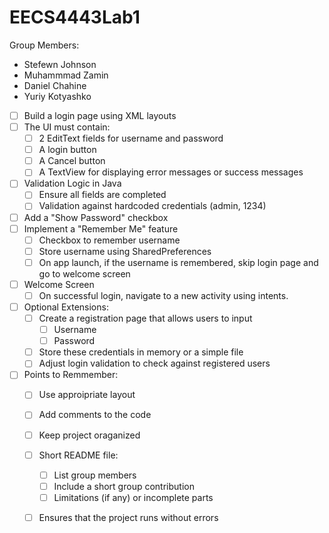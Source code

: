 # EECS4443Lab1

Group Members:
- Stefewn Johnson
- Muhammmad Zamin
- Daniel Chahine
- Yuriy Kotyashko

- [ ] Build a login page using XML layouts
- [ ] The UI must contain:
  - [ ] 2 EditText fields for username and password
  - [ ] A login button
  - [ ] A Cancel button
  - [ ] A TextView for displaying error messages or success messages
- [ ] Validation Logic in Java
  - [ ] Ensure all fields are completed 
  - [ ] Validation against hardcoded credentials (admin, 1234)
- [ ] Add a "Show Password" checkbox
- [ ] Implement a "Remember Me" feature
  - [ ] Checkbox to remember username
  - [ ] Store username using SharedPreferences
  - [ ] On app launch, if the username is remembered, skip login page and go to welcome screen
- [ ] Welcome Screen
  - [ ] On successful login, navigate to a new activity using intents.
- [ ] Optional Extensions:
  - [ ] Create a registration page that allows users to input
    - [ ] Username
    - [ ] Password
  - [ ] Store these credentials in memory or a simple file
  - [ ] Adjust login validation to check against registered users
- [ ] Points to Remmember:
  - [ ] Use approipriate layout 
  - [ ] Add comments to the code
  - [ ] Keep project oraganized
  - [ ] Short README file:
    - [ ] List group members
    - [ ] Include a short group contribution
    - [ ] Limitations (if any) or incomplete parts
  - [ ] Ensures that the project runs without errors
  
